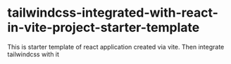 # tailwindcss-integrated-with-react-in-vite-project-starter-template

This is starter template of react application created via vite. Then integrate tailwindcss with it



